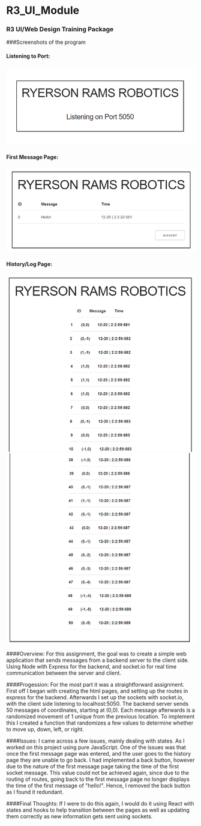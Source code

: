 # R3_UI_Module
### R3 UI/Web Design Training Package

###Screenshots of the program

#### Listening to Port:
![alt text](https://github.com/VincentP05/R3_UI_Module/blob/master/screenshots/screenshot1.png "Listening to Port")

#### First Message Page:
![alt text](https://github.com/VincentP05/R3_UI_Module/blob/master/screenshots/screenshot2.png "First Message Page")

#### History/Log Page:
![alt text](https://github.com/VincentP05/R3_UI_Module/blob/master/screenshots/screenshot3.png "First half")
![alt text](https://github.com/VincentP05/R3_UI_Module/blob/master/screenshots/screenshot4.png "Second half")

####Overview:
For this assignment, the goal was to create a simple web application that sends messages from a backend server to the client side.
Using Node with Express for the backend, and socket.io for real time communication between the server and client. 

####Progession:
For the most part it was a straightforward assignment. First off I began with creating the html pages, and setting up the routes in express for the backend.
Afterwards I set up the sockets with socket.io, with the client side listening to localhost:5050. The backend server sends 50 messages of coordinates, starting at (0,0). 
Each message afterwards is a randomized movement of 1 unique from the previous location. To implement this I created a function that randomizes a few values to determine
whether to move up, down, left, or right. 

####Issues:
I came across a few issues, mainly dealing with states. As I worked on this project using pure JavaScript. One of the issues was that once the first message page was entered,
and the user goes to the history page they are unable to go back. I had implemented a back button, however due to the nature of the first message page taking the time of the
first socket message. This value could not be achieved again, since due to the routing of routes, going back to the first message page no longer displays the time of the first 
message of "hello!". Hence, I removed the back button as I found it redundant. 

####Final Thoughts:
If I were to do this again, I would do it using React with states and hooks to help transition between the pages as well as updating them correctly as new information gets sent
using sockets. 
